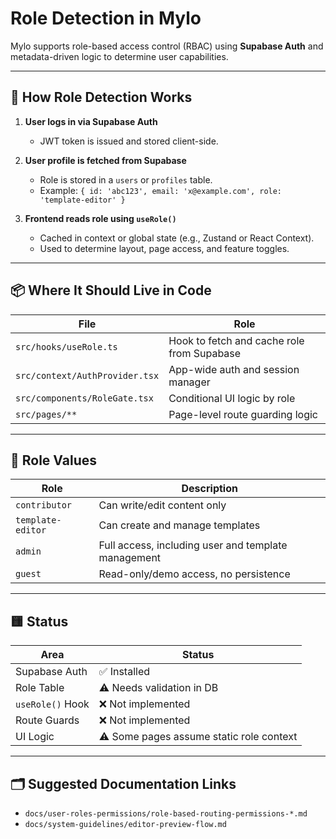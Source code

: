 # Role Detection in Mylo

Mylo supports role-based access control (RBAC) using **Supabase Auth** and metadata-driven logic to determine user capabilities.

---

## 🧠 How Role Detection Works

1. **User logs in via Supabase Auth**
   - JWT token is issued and stored client-side.

2. **User profile is fetched from Supabase**
   - Role is stored in a `users` or `profiles` table.
   - Example: `{ id: 'abc123', email: 'x@example.com', role: 'template-editor' }`

3. **Frontend reads role using `useRole()`**
   - Cached in context or global state (e.g., Zustand or React Context).
   - Used to determine layout, page access, and feature toggles.

---

## 📦 Where It Should Live in Code

| File | Role |
|------|------|
| `src/hooks/useRole.ts` | Hook to fetch and cache role from Supabase |
| `src/context/AuthProvider.tsx` | App-wide auth and session manager |
| `src/components/RoleGate.tsx` | Conditional UI logic by role |
| `src/pages/**` | Page-level route guarding logic |

---

## 🔐 Role Values

| Role             | Description |
|------------------|-------------|
| `contributor`     | Can write/edit content only |
| `template-editor` | Can create and manage templates |
| `admin`           | Full access, including user and template management |
| `guest`           | Read-only/demo access, no persistence |

---

## 🟨 Status

| Area | Status |
|------|--------|
| Supabase Auth | ✅ Installed |
| Role Table | ⚠️ Needs validation in DB |
| `useRole()` Hook | ❌ Not implemented |
| Route Guards | ❌ Not implemented |
| UI Logic | ⚠️ Some pages assume static role context |

---

## 🗂 Suggested Documentation Links

- `docs/user-roles-permissions/role-based-routing-permissions-*.md`
- `docs/system-guidelines/editor-preview-flow.md`
